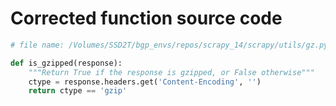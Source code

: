 # Corrected function source code
```python
# file name: /Volumes/SSD2T/bgp_envs/repos/scrapy_14/scrapy/utils/gz.py

def is_gzipped(response):
    """Return True if the response is gzipped, or False otherwise"""
    ctype = response.headers.get('Content-Encoding', '')
    return ctype == 'gzip'
```